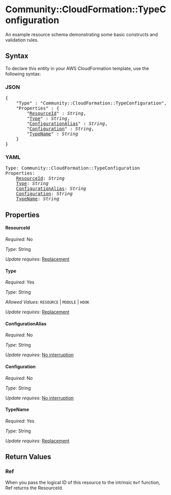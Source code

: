 # Community::CloudFormation::TypeConfiguration

An example resource schema demonstrating some basic constructs and validation rules.

## Syntax

To declare this entity in your AWS CloudFormation template, use the following syntax:

### JSON

<pre>
{
    "Type" : "Community::CloudFormation::TypeConfiguration",
    "Properties" : {
        "<a href="#resourceid" title="ResourceId">ResourceId</a>" : <i>String</i>,
        "<a href="#type" title="Type">Type</a>" : <i>String</i>,
        "<a href="#configurationalias" title="ConfigurationAlias">ConfigurationAlias</a>" : <i>String</i>,
        "<a href="#configuration" title="Configuration">Configuration</a>" : <i>String</i>,
        "<a href="#typename" title="TypeName">TypeName</a>" : <i>String</i>
    }
}
</pre>

### YAML

<pre>
Type: Community::CloudFormation::TypeConfiguration
Properties:
    <a href="#resourceid" title="ResourceId">ResourceId</a>: <i>String</i>
    <a href="#type" title="Type">Type</a>: <i>String</i>
    <a href="#configurationalias" title="ConfigurationAlias">ConfigurationAlias</a>: <i>String</i>
    <a href="#configuration" title="Configuration">Configuration</a>: <i>String</i>
    <a href="#typename" title="TypeName">TypeName</a>: <i>String</i>
</pre>

## Properties

#### ResourceId

_Required_: No

_Type_: String

_Update requires_: [Replacement](https://docs.aws.amazon.com/AWSCloudFormation/latest/UserGuide/using-cfn-updating-stacks-update-behaviors.html#update-replacement)

#### Type

_Required_: Yes

_Type_: String

_Allowed Values_: <code>RESOURCE</code> | <code>MODULE</code> | <code>HOOK</code>

_Update requires_: [Replacement](https://docs.aws.amazon.com/AWSCloudFormation/latest/UserGuide/using-cfn-updating-stacks-update-behaviors.html#update-replacement)

#### ConfigurationAlias

_Required_: No

_Type_: String

_Update requires_: [No interruption](https://docs.aws.amazon.com/AWSCloudFormation/latest/UserGuide/using-cfn-updating-stacks-update-behaviors.html#update-no-interrupt)

#### Configuration

_Required_: No

_Type_: String

_Update requires_: [No interruption](https://docs.aws.amazon.com/AWSCloudFormation/latest/UserGuide/using-cfn-updating-stacks-update-behaviors.html#update-no-interrupt)

#### TypeName

_Required_: Yes

_Type_: String

_Update requires_: [Replacement](https://docs.aws.amazon.com/AWSCloudFormation/latest/UserGuide/using-cfn-updating-stacks-update-behaviors.html#update-replacement)

## Return Values

### Ref

When you pass the logical ID of this resource to the intrinsic `Ref` function, Ref returns the ResourceId.
